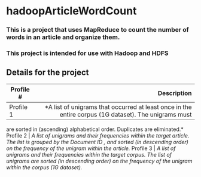 # hadoopArticleWordCount

### This is a project that uses MapReduce to count the number of words in an article and organize them.

### This project is intended for use with Hadoop and HDFS

## Details for the project

Profile # | Description 
--- | ---: 
Profile 1 |  *A list of unigrams that occurred at least once in the entire corpus (1G dataset). The unigrams must
are sorted in (ascending) alphabetical order. Duplicates are eliminated.*
Profile 2 |  *A list of unigrams and their frequencies within the target article. The list is grouped by the Document ID , and sorted (in
descending order) on the frequency of the unigram within the article.* 
Profile 3 |  *A list of unigrams and their frequencies within the target corpus. The list of unigrams are
sorted (in descending order) on the frequency of the unigram within the corpus (1G dataset).* 

